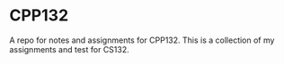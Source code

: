 # CPP132
A repo for notes and assignments for CPP132.
This is a collection of my assignments and test for CS132.
